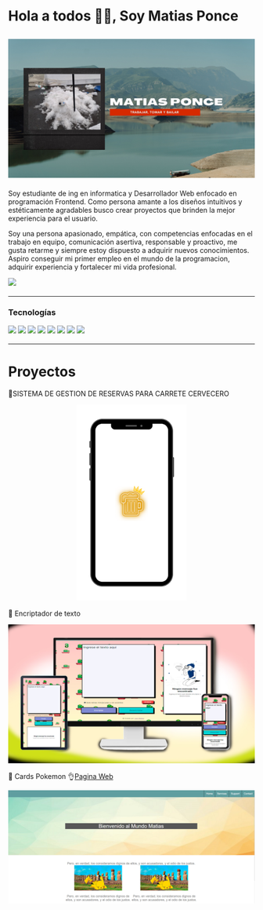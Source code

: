 # Hola a todos 👋🏻, Soy Matias Ponce
![cover](https://github.com/Juan-Matias/Juan-Matias/blob/9f8341f76069af97dee3822c087ac6c71d4dd15f/Matias%20Ponce.jpg)
---
Soy estudiante de ing en informatica y Desarrollador Web enfocado en programación Frontend. Como persona amante a los diseños intuitivos y estéticamente agradables busco crear proyectos que brinden la mejor experiencia para el usuario.

Soy una persona apasionado, empática, con competencias enfocadas en el trabajo en equipo, comunicación asertiva, responsable y proactivo, me gusta retarme y siempre estoy dispuesto a adquirir nuevos conocimientos. Aspiro conseguir mi primer empleo en el mundo de la programacion, adquirir experiencia y fortalecer mi vida profesional.  

<p>
  <a href="https://www.linkedin.com/in/matias-ponce-figueroa-813b1a14a/"><img src="https://img.shields.io/badge/Linkedin-%231572B6.svg?style=for-the-badge&logo=Linkedin&logoColor=white" style="margin-bottom: 4px;" height="30px" target="_blank"></a>
</p>

---

### Tecnologías

<p>
<img src="https://img.shields.io/badge/java-%23ED8B00.svg?style=for-the-badge&logo=java&logoColor=white" style="margin-bottom: 4px;" height="30px">
<img src="https://img.shields.io/badge/javascript-%23323330.svg?style=for-the-badge&logo=javascript&logoColor=%23F7DF1E" style="margin-bottom: 4px;" height="30px">
<img src="https://img.shields.io/badge/html5-%23E34F26.svg?style=for-the-badge&logo=html5&logoColor=white" style="margin-bottom: 4px;" height="30px">
<img src="https://img.shields.io/badge/css3-%231572B6.svg?style=for-the-badge&logo=css3&logoColor=white" style="margin-bottom: 4px;" height="30px">
<img src="https://img.shields.io/badge/git-%23F05033.svg?style=for-the-badge&logo=git&logoColor=white" style="margin-bottom: 4px;" height="30px">
<img src="https://img.shields.io/badge/github-%23323330.svg?style=for-the-badge&logo=github&logoColor=white" style="margin-bottom: 4px;" height="30px">
<img src="https://img.shields.io/badge/mysql-%2300f.svg?style=for-the-badge&logo=mysql&logoColor=white" style="margin-bottom: 4px;" height="30px">
<img src="https://img.shields.io/badge/adobe%20photoshop-%2331A8FF.svg?style=for-the-badge&logo=adobe%20photoshop&logoColor=white" style="margin-bottom: 4px;" height="30px">
</p>

---  

# Proyectos

🚩SISTEMA DE GESTION DE RESERVAS PARA CARRETE CERVECERO 
<p align="center" >
     <img src="https://github.com/Juan-Matias/CarreteCervecero/blob/cd64fe6bbdeed8a2f32dd89164afd73abb5eaa70/MOCKUP/1.png" height="400px">
  
</p>

🔏 Encriptador de texto

<p align="center" >
     <img src="https://github.com/Juan-Matias/Encryptador-Cactus/blob/492b509e5b414b11c18c3c15b7bf05b911f06a03/imagen.jpg">
</p>

🔏 Cards Pokemon
👌[Pagina Web](file:///C:/Users/Matias/Desktop/%C2%A0%20%20%20%C2%A0/Proyectos/ResponsiveCompanyWebsite%20-%20copia/index.html)

<p align="center" >
     <img src="https://github.com/Juan-Matias/Pagina-Pokemon/blob/02383019064547887fa97c208517df6a441139c0/Fondo.PNG">
</p>
